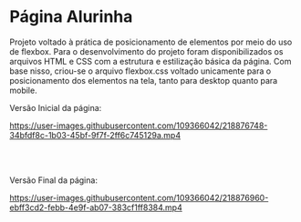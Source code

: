 <h1>Página Alurinha</h1>
<p>Projeto voltado à prática de posicionamento de elementos por meio do uso de flexbox. Para o desenvolvimento do projeto foram disponibilizados os arquivos HTML e CSS com a estrutura e estilização básica da página. Com base nisso, criou-se o arquivo flexbox.css voltado unicamente para o posicionamento dos elementos na tela, tanto para desktop quanto para mobile.</p>

<p>Versão Inicial da página:</p>

https://user-images.githubusercontent.com/109366042/218876748-34bfdf8c-1b03-45bf-9f7f-2ff6c745129a.mp4

</br></br>
<p>Versão Final da página:</p>

https://user-images.githubusercontent.com/109366042/218876960-ebff3cd2-febb-4e9f-ab07-383cf1ff8384.mp4

